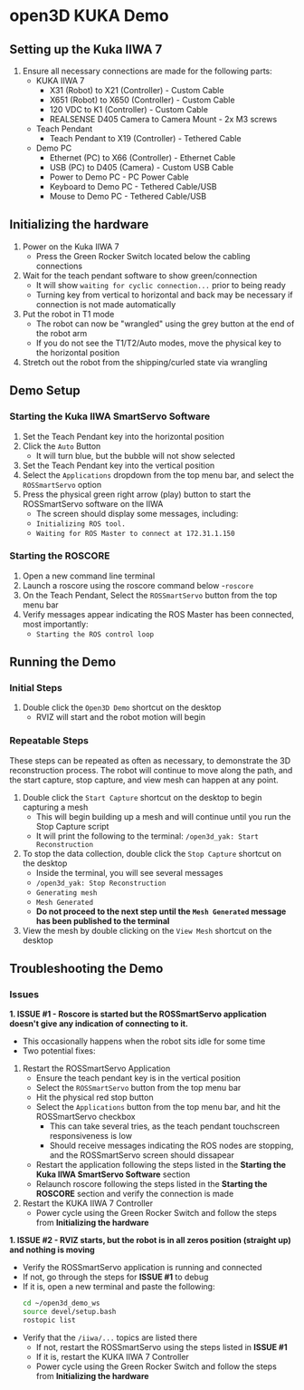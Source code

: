 # open3D KUKA Demo

## Setting up the Kuka IIWA 7

1. Ensure all necessary connections are made for the following parts:
   - KUKA IIWA 7
     - X31 (Robot) to X21 (Controller) - Custom Cable
     - X651 (Robot) to X650 (Controller) - Custom Cable
     - 120 VDC to K1 (Controller) - Custom Cable
     - REALSENSE D405 Camera to Camera Mount - 2x M3 screws
   - Teach Pendant
     - Teach Pendant to X19 (Controller) - Tethered Cable
   - Demo PC
     - Ethernet (PC) to X66 (Controller) - Ethernet Cable
     - USB (PC) to D405 (Camera) - Custom USB Cable
     - Power to Demo PC - PC Power Cable
     - Keyboard to Demo PC - Tethered Cable/USB
     - Mouse to Demo PC - Tethered Cable/USB

## Initializing the hardware

1. Power on the Kuka IIWA 7
   - Press the Green Rocker Switch located below the cabling connections
1. Wait for the teach pendant software to show green/connection
   - It will show ```waiting for cyclic connection...``` prior to being ready
   - Turning key from vertical to horizontal and back may be necessary if connection is not made automatically
1. Put the robot in T1 mode
   - The robot can now be "wrangled" using the grey button at the end of the robot arm
   - If you do not see the T1/T2/Auto modes, move the physical key to the horizontal position
1. Stretch out the robot from the shipping/curled state via wrangling
   
## Demo Setup
### Starting the Kuka IIWA SmartServo Software
1. Set the Teach Pendant key into the horizontal position
2. Click the ```Auto``` Button
   - It will turn blue, but the bubble will not show selected
1. Set the Teach Pendant key into the vertical position
2. Select the ```Applications``` dropdown from the top menu bar, and select the ```ROSSmartServo``` option
3. Press the physical green right arrow (play) button to start the ROSSmartServo software on the IIWA
   - The screen should display some messages, including:
   - ```Initializing ROS tool.```
   - ```Waiting for ROS Master to connect at 172.31.1.150```

### Starting the ROSCORE
1. Open a new command line terminal
2. Launch a roscore using the roscore command below
   -```roscore```
3. On the Teach Pendant, Select the ```ROSSmartServo``` button from the top menu bar
4. Verify messages appear indicating the ROS Master has been connected, most importantly:
   - ```Starting the ROS control loop```

## Running the Demo
### Initial Steps
1. Double click the ```Open3D Demo``` shortcut on the desktop
   - RVIZ will start and the robot motion will begin
### Repeatable Steps

These steps can be repeated as often as necessary, to demonstrate the 3D reconstruction process. The robot will continue to move along the path, and the start capture, stop capture, and view mesh can happen at any point.

1. Double click the ```Start Capture``` shortcut on the desktop to begin capturing a mesh
   - This will begin building up a mesh and will continue until you run the Stop Capture script
   - It will print the following to the terminal: ```/open3d_yak: Start Reconstruction```
1. To stop the data collection, double click the ```Stop Capture``` shortcut on the desktop
   - Inside the terminal, you will see several messages
   - ```/open3d_yak: Stop Reconstruction```
   - ```Generating mesh```
   - ```Mesh Generated```
   - **Do not proceed to the next step until the ```Mesh Generated``` message has been published to the terminal**
1. View the mesh by double clicking on the ```View Mesh``` shortcut on the desktop

## Troubleshooting the Demo
### Issues

**1. ISSUE #1 - Roscore is started but the ROSSmartServo application doesn't give any indication of connecting to it.**
   - This occasionally happens when the robot sits idle for some time
   - Two potential fixes:
   1. Restart the ROSSmartServo Application
      - Ensure the teach pendant key is in the vertical position
      - Select the ```ROSSmartServo``` button from the top menu bar
      - Hit the physical red stop button
      - Select the ```Applications``` button from the top menu bar, and hit the ROSSmartServo checkbox
        - This can take several tries, as the teach pendant touchscreen responsiveness is low
        - Should receive messages indicating the ROS nodes are stopping, and the ROSSmartServo screen should dissapear
      - Restart the application following the steps listed in the **Starting the Kuka IIWA SmartServo Software** section
      - Relaunch roscore following the steps listed in the **Starting the ROSCORE** section and verify the connection is made
   2. Restart the KUKA IIWA 7 Controller
      - Power cycle using the Green Rocker Switch and follow the steps from **Initializing the hardware**

**1. ISSUE #2 - RVIZ starts, but the robot is in all zeros position (straight up) and nothing is moving**
   - Verify the ROSSmartServo application is running and connected
   - If not, go through the steps for **ISSUE #1** to debug
   - If it is, open a new terminal and paste the following:
     ```bash
     cd ~/open3d_demo_ws
     source devel/setup.bash
     rostopic list
     ```
   - Verify that the `/iiwa/...` topics are listed there
     - If not, restart the ROSSmartServo using the steps listed in **ISSUE #1**
     - If it is, restart the KUKA IIWA 7 Controller
      - Power cycle using the Green Rocker Switch and follow the steps from **Initializing the hardware**
     
